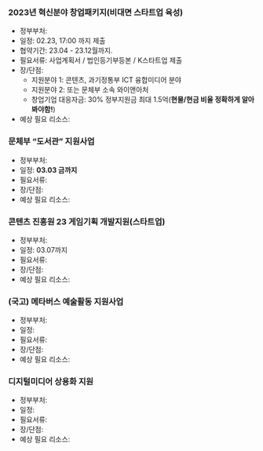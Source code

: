 ### 2023년 혁신분야 창업패키지(비대면 스타트업 육성)
- 정부부처: 
- 일정: 02.23, 17:00 까지 제출
- 협약기간: 23.04 - 23.12월까지.
- 필요서류: 사업계획서 / 법인등기부등본 / K스타트업 제출
- 장/단점: 
	- 지원분야 1: 콘텐츠, 과기정통부 ICT 융합미디어 분야
	- 지원분야 2: 또는 문체부 소속 와이앤아처
	- 창업기업 대응자금: 30% 정부지원금 최대 1.5억(**현물/현금 비율 정확하게 알아봐야함!**) 
- 예상 필요 리소스: 

### 문체부 “도서관” 지원사업 
- 정부부처: 
- 일정: **03.03 금까지**
- 필요서류: 
- 장/단점:
- 예상 필요 리소스:

### 콘텐츠 진흥원 23 게임기획 개발지원(스타트업)
- 정부부처: 
- 일정: 03.07까지
- 필요서류:
- 장/단점:
- 예상 필요 리소스:

### (국고) 메타버스 예술활동 지원사업
- 정부부처: 
- 일정: 
- 필요서류:
- 장/단점:
- 예상 필요 리소스:

### 디지털미디어 상용화 지원
- 정부부처: 
- 일정: 
- 필요서류:
- 장/단점:
- 예상 필요 리소스:
